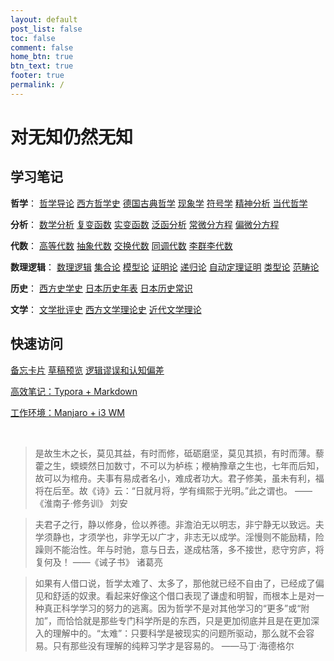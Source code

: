 ```yaml
---
layout: default
post_list: false
toc: false
comment: false
home_btn: true
btn_text: true
footer: true
permalink: /
---
```


# 对无知仍然无知

## 学习笔记

**哲学**：
[哲学导论](/PHIL/b.introduction)
[西方哲学史](/PHIL/c.hisotry.of.philosophy)
[德国古典哲学](/PHIL/e.german.idealism)
[现象学](/PHIL/f.phenomenology)
[符号学](/PHIL/g.semiotics)
[精神分析](/PHIL/h.psychoanalysis)
[当代哲学](/PHIL/j.comtemporary.philosophy)

**分析**：
[数学分析](/MATH/ca.analysis)
[复变函数]()
[实变函数]()
[泛函分析]()
[常微分方程]()
[偏微分方程]()

**代数**：
[高等代数](/MATH/da.algebra)
[抽象代数]()
[交换代数]()
[同调代数]()
[李群李代数]()

**数理逻辑**：
[数理逻辑]()
[集合论]()
[模型论]()
[证明论]()
[递归论]()
[自动定理证明]()
[类型论]()
[范畴论]()

**历史**：
[西方史学史](/HIST/a.historiography)
[日本历史年表](/HIST/d.japan)
[日本历史常识](/HIST/da.japan.topics)

**文学**：
[文学批评史](/LIT/a.literary.criticism)
[西方文学理论史](LIT/b.history.of.western.literary)
[近代文学理论](LIT/c.comtemporary.literary.theory)

## 快速访问

[备忘卡片](/ZHEAT)
[草稿预览](/ZRAFT)
[逻辑谬误和认知偏差](/WRTG/逻辑谬误和认知偏差)

[高效笔记：Typora + Markdown](/WRTG/Typora+Markdown笔记系统)

[工作环境：Manjaro + i3 WM](/WRTG/Manjaro+i3wm工作环境)

<br>


> 是故生木之长，莫见其益，有时而修，砥砺磨坚，莫见其损，有时而薄。藜藿之生，蝡蝡然日加数寸，不可以为栌栋；楩柟豫章之生也，七年而后知，故可以为棺舟。夫事有易成者名小，难成者功大。君子修美，虽未有利，福将在后至。故《诗》云：“日就月将，学有缉熙于光明。”此之谓也。 ——《淮南子·修务训》 刘安

> 夫君子之行，静以修身，俭以养德。非澹泊无以明志，非宁静无以致远。夫学须静也，才须学也，非学无以广才，非志无以成学。淫慢则不能励精，险躁则不能治性。年与时驰，意与日去，遂成枯落，多不接世，悲守穷庐，将复何及！ ——《诫子书》 诸葛亮

> 如果有人借口说，哲学太难了、太多了，那他就已经不自由了，已经成了偏见和舒适的奴隶。看起来好像这个借口表现了谦虚和明智，而根本上是对一种真正科学学习的努力的逃离。因为哲学不是对其他学习的“更多”或“附加”，而恰恰就是那些专门科学所是的东西，只是更加彻底并且是在更加深入的理解中的。“太难”：只要科学是被现实的问题所驱动，那么就不会容易。只有那些没有理解的纯粹习学才是容易的。 ——马丁·海德格尔